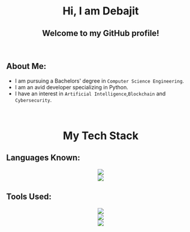 <h1 align="center">Hi, I am Debajit</h1>
<h2 align="center">Welcome to my GitHub profile!</h2>

<br/>

## About Me:
- I am pursuing a Bachelors' degree in `Computer Science Engineering`.
- I am an avid developer specializing in Python.
- I have an interest in `Artificial Intelligence`,`Blockchain` and `Cybersecurity`.

<br/>

<h1 align="center">My Tech Stack</h1>

## Languages Known:
<p align="center">
  <a href="https://skillicons.dev">
    <img src="https://skillicons.dev/icons?i=python,c,cpp,rust" /><br/>
    <img src="https://skillicons.dev/icons?i=html,css,js" /><br/>
  </a>
</p>

## Tools Used:
<p align="center">
  <a href="https://skillicons.dev">
    <img src="https://skillicons.dev/icons?i=pytorch,tensorflow,qt,django,mysql" /><br/>
    <img src="https://skillicons.dev/icons?i=npm,nodejs,react,electron,tailwind" /><br/>
    <img src="https://skillicons.dev/icons?i=git" /><br/>
  </a>
</p>
